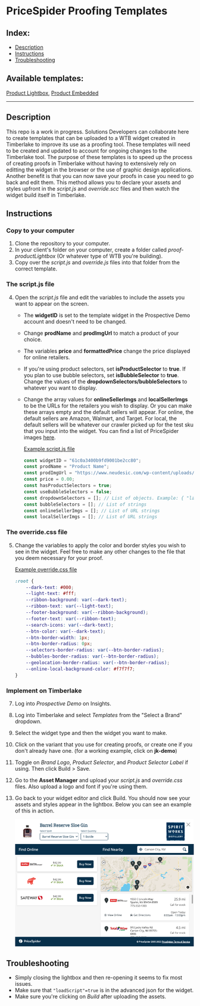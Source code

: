 # PriceSpider Proofing Templates

## Index:
- [Description](#description)
- [Instructions](#instructions)
- [Troubleshooting](#troubleshooting)

## Available templates:
[Product Lightbox](https://github.com/ps-jkelly/ps-proof-templates/tree/main/templates/Product_Lightbox), [Product Embedded](https://github.com/ps-jkelly/ps-proof-templates/tree/main/templates/Product_Embedded)

---

## Description
This repo is a work in progress. Solutions Developers can collaborate here to create templates that can be uploaded to a WTB widget created in Timberlake to improve its use as a proofing tool. These templates will need to be created and updated to account for ongoing changes to the Timberlake tool. The purpose of these templates is to speed up the process of creating proofs in Timberlake without having to extensively rely on editting the widget in the browser or the use of graphic design applications. Another benefit is that you can now save your proofs in case you need to go back and edit them. This method allows you to declare your assets and styles upfront in the *script.js* and *override.scc* files and then watch the widget build itself in Timberlake.

## Instructions

### Copy to your computer
1. Clone the repository to your computer.
2. In your client's folder on your computer, create a folder called *proof-productLightbox* (Or whatever type of WTB you're building).
3. Copy over the *script.js* and *override.js* files into that folder from the correct template.

### The script.js file
4. Open the *script.js* file and edit the variables to include the assets you want to appear on the screen. 
    - The **widgetID** is set to the template widget in the Prospective Demo account and doesn't need to be changed.
    - Change **prodName** and **prodImgUrl** to match a product of your choice.
    - The variables **price** and **formattedPrice** change the price displayed for online retailers.
    - If you're using product selectors, set **isProductSelector** to **true**. If you plan to use bubble selectors, set **isBubbleSelector** to **true**. Change the values of the **dropdownSelectors/bubbleSelectors** to whatever you want to display.
    - Change the array values for **onlineSellerImgs** and **localSellerImgs** to be the URLs for the retailers you wish to display. Or you can make these arrays empty and the default sellers will appear. For online, the default sellers are Amazon, Walmart, and Target. For local, the default sellers will be whatever our crawler picked up for the test sku that you input into the widget. You can find a list of PriceSpider images [here](https://github.com/ps-jkelly/ps-proof-templates/blob/main/sellerImgs.json). 
    
        [Example script.js file](https://github.com/ps-jkelly/ps-proof-templates/blob/main/templates/Product_Lightbox/example/script.js)

        ```javascript
        const widgetID = "61c0a3400b9fd9001be2cc80";
        const prodName = "Product Name";
        const prodImgUrl = "https://www.neudesic.com/wp-content/uploads/priceSpider.jpg";
        const price = 0.00;
        const hasProductSelectors = true;
        const useBubbleSelectors = false;
        const dropdownSelectors = []; // List of objects. Example: { "label": "Product", "value": "Honey Nut Cheerios" }
        const bubbleSelectors = []; // List of strings
        const onlineSellerImgs = []; // List of URL strings
        const localSellerImgs = []; // List of URL strings
        ```

### The override.css file
5. Change the variables to apply the color and border styles you wish to see in the widget. Feel free to make any other changes to the file that you deem necessary for your proof. 

    [Example override.css file](https://github.com/ps-jkelly/ps-proof-templates/blob/main/templates/Product_Lightbox/example/override.css)

    ```css
    :root {
        --dark-text: #000;
        --light-text: #fff;
        --ribbon-background: var(--dark-text);
        --ribbon-text: var(--light-text);
        --footer-background: var(--ribbon-background);
        --footer-text: var(--ribbon-text);
        --search-icons: var(--dark-text);
        --btn-color: var(--dark-text);
        --btn-border-width: 1px;
        --btn-border-radius: 0px;
        --selectors-border-radius: var(--btn-border-radius);
        --bubbles-border-radius: var(--btn-border-radius);
        --geolocation-border-radius: var(--btn-border-radius);
        --online-local-background-color: #f7f7f7;
    }
    ```

### Implement on Timberlake
7. Log into *Prospective Demo* on Insights.
8. Log into Timberlake and select *Templates* from the "Select a Brand" dropdown.
9. Select the widget type and then the widget you want to make.
10. Click on the variant that you use for creating proofs, or create one if you don't already have one. (for a working example, click on **jk-demo**)
11. Toggle on *Brand Logo*, *Product Selector*, and *Product Selector Label* if using. Then click Build > Save.
12. Go to the **Asset Manager** and upload your *script.js* and *override.css* files. Also upload a logo and font if you're using them.
13. Go back to your widget editor and click Build. You should now see your assets and styles appear in the lightbox. Below you can see an example of this in action.

    ![](images/widgetResult.png)


## Troubleshooting
- Simply closing the lightbox and then re-opening it seems to fix most issues.
- Make sure that `"loadScript"=true` is in the advanced json for the widget.
- Make sure you're clicking on *Build* after uploading the assets.